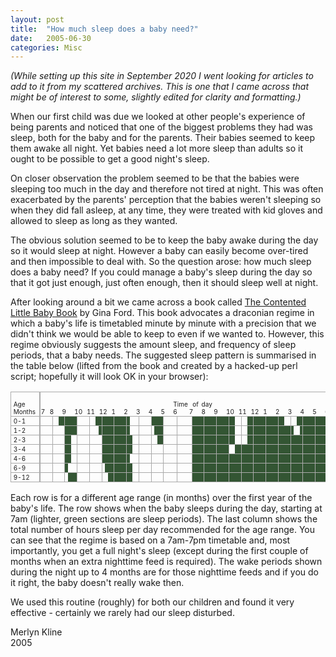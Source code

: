```yaml
---
layout: post
title:  "How much sleep does a baby need?"
date:   2005-06-30
categories: Misc
---
```

*(While setting up this site in September 2020 I went looking for articles to add to it from my scattered archives. This is one that I came across that might be of interest to some, slightly edited for clarity and formatting.)*

When our first child was due we looked at other people's experience of
	being parents and noticed that one of the biggest problems they had
	was sleep, both for the baby and for the parents. Their babies seemed to keep
	them awake all night. Yet babies need a lot more sleep than	adults so
	it ought to be possible to get a good night's sleep.

On closer observation the problem seemed to be that the babies were
	sleeping too much in the day and therefore not tired at night. This was
	often exacerbated by the parents' perception that the babies weren't
	sleeping so when they did fall asleep, at any time, they were treated
	with kid gloves and allowed to sleep as long as they wanted.

The obvious solution seemed to be to keep the baby awake during the day
	so it would sleep at night. However a baby can easily become over-tired
	and then impossible to deal with. So the question arose: how much sleep
	does a baby need? If you could manage a baby's sleep during the day so
	that it got just enough, just often enough, then it should sleep well at
	night.

After looking around a bit we came across a book called
	<a href="http://www.amazon.co.uk/exec/obidos/ASIN/0091882338">The Contented Little Baby Book</a> by Gina Ford.
	This book advocates a draconian regime in which a baby's life is timetabled
	minute by minute with a precision that we didn't think we would
	be able to keep to even if we wanted to. However, this regime obviously
	suggests the amount sleep, and frequency of sleep periods, that a baby
	needs. The suggested sleep pattern is summarised in the table below (lifted
	from the book and created by a hacked-up perl script; hopefully it will look OK
	in your browser):

<style>
	table.t-table {
		border: none;
	}

	table.t-table tr {
		background-color: none;
	}

    .t-table .t-heading td {
        border-top: solid 1px #aaa;
        vertical-align: bottom;
    }

    .t-table td {
		border: none;
        font-size: 10px;
        border-bottom: solid 1px #aaa;
        padding: 1px;
    }

    .t-sleep {
        background: #353;
    }

    td.t-hour-end {
        border-right: 1px solid #aaa;
    }
</style>
<table class="t-table" cellpadding=0 cellspacing=0>
 <tr class="t-heading">
  <td style=" border-left: solid 1px #aaa;">&nbsp;Age<br>&nbsp;Months</td><td style=" border-right: solid 2px #aaa;">&nbsp;</td><td colspan=3>7</td><td colspan=4>8</td><td colspan=4>9</td><td colspan=4>10</td><td colspan=4>11</td><td colspan=4>12</td><td colspan=4>1</td><td colspan=4>2</td><td colspan=4>3</td><td colspan=4>4</td><td colspan=4>5</td><td colspan=4>Time<br>6</td><td colspan=4>&nbsp;&nbsp;of<br>7</td><td colspan=4>day<br>8</td><td colspan=4>9</td><td colspan=4>10</td><td colspan=4>11</td><td colspan=4>12</td><td colspan=4>1</td><td colspan=4>2</td><td colspan=4>3</td><td colspan=4>4</td><td colspan=4>5</td><td colspan=4>6</td><td style=" border-right: solid 2px #aaa;">7</td><td style="border-right: solid 1px #aaa;">&nbsp;Total<br>&nbsp;hours sleep&nbsp;</td>
 </tr>
 <tr>
  <td nowrap style=" border-left: solid 1px #aaa;">&nbsp;0-1&nbsp;</td><td style=" border-right: solid 2px #aaa;">&nbsp;</td><td >&nbsp;</td><td >&nbsp;</td><td >&nbsp;</td><td class="t-hour-end">&nbsp;</td><td >&nbsp;</td><td >&nbsp;</td><td class="t-sleep">&nbsp;</td><td class="t-sleep t-hour-end">&nbsp;</td><td class="t-sleep">&nbsp;</td><td class="t-sleep">&nbsp;</td><td class="t-sleep">&nbsp;</td><td class="t-sleep t-hour-end">&nbsp;</td><td >&nbsp;</td><td >&nbsp;</td><td >&nbsp;</td><td class="t-hour-end">&nbsp;</td><td >&nbsp;</td><td >&nbsp;</td><td class="t-sleep">&nbsp;</td><td class="t-sleep t-hour-end">&nbsp;</td><td class="t-sleep">&nbsp;</td><td class="t-sleep">&nbsp;</td><td class="t-sleep">&nbsp;</td><td class="t-sleep t-hour-end">&nbsp;</td><td class="t-sleep">&nbsp;</td><td class="t-sleep">&nbsp;</td><td class="t-sleep">&nbsp;</td><td class="t-sleep t-hour-end">&nbsp;</td><td class="t-sleep">&nbsp;</td><td >&nbsp;</td><td >&nbsp;</td><td class="t-hour-end">&nbsp;</td><td >&nbsp;</td><td >&nbsp;</td><td >&nbsp;</td><td class="t-hour-end">&nbsp;</td><td class="t-sleep">&nbsp;</td><td class="t-sleep">&nbsp;</td><td class="t-sleep">&nbsp;</td><td class="t-sleep t-hour-end">&nbsp;</td><td >&nbsp;</td><td >&nbsp;</td><td >&nbsp;</td><td class="t-hour-end">&nbsp;</td><td >&nbsp;</td><td >&nbsp;</td><td >&nbsp;</td><td class="t-hour-end">&nbsp;</td><td class="t-sleep">&nbsp;</td><td class="t-sleep">&nbsp;</td><td class="t-sleep">&nbsp;</td><td class="t-sleep t-hour-end">&nbsp;</td><td class="t-sleep">&nbsp;</td><td class="t-sleep">&nbsp;</td><td class="t-sleep">&nbsp;</td><td class="t-sleep t-hour-end">&nbsp;</td><td class="t-sleep">&nbsp;</td><td class="t-sleep">&nbsp;</td><td class="t-sleep">&nbsp;</td><td class="t-sleep t-hour-end">&nbsp;</td><td class="t-sleep">&nbsp;</td><td class="t-sleep">&nbsp;</td><td >&nbsp;</td><td class="t-hour-end">&nbsp;</td><td >&nbsp;</td><td >&nbsp;</td><td class="t-sleep">&nbsp;</td><td class="t-sleep t-hour-end">&nbsp;</td><td class="t-sleep">&nbsp;</td><td class="t-sleep">&nbsp;</td><td class="t-sleep">&nbsp;</td><td class="t-sleep t-hour-end">&nbsp;</td><td class="t-sleep">&nbsp;</td><td class="t-sleep">&nbsp;</td><td class="t-sleep">&nbsp;</td><td class="t-sleep t-hour-end">&nbsp;</td><td class="t-sleep">&nbsp;</td><td class="t-sleep">&nbsp;</td><td >&nbsp;</td><td class="t-hour-end">&nbsp;</td><td >&nbsp;</td><td >&nbsp;</td><td class="t-sleep">&nbsp;</td><td class="t-sleep t-hour-end">&nbsp;</td><td class="t-sleep">&nbsp;</td><td class="t-sleep">&nbsp;</td><td class="t-sleep">&nbsp;</td><td class="t-sleep t-hour-end">&nbsp;</td><td class="t-sleep">&nbsp;</td><td class="t-sleep">&nbsp;</td><td class="t-sleep">&nbsp;</td><td class="t-sleep t-hour-end">&nbsp;</td><td class="t-sleep">&nbsp;</td><td class="t-sleep">&nbsp;</td><td class="t-sleep">&nbsp;</td><td class="t-sleep t-hour-end">&nbsp;</td><td nowrap style="border-right: solid 1px #aaa; border-left: solid 2px #aaa;">&nbsp;15.5-16&nbsp;</td>
 </tr>
 <tr>
  <td nowrap style="border-left: solid 1px #aaa;">&nbsp;1-2&nbsp;</td><td style="border-right: solid 2px #aaa;">&nbsp;</td><td >&nbsp;</td><td >&nbsp;</td><td >&nbsp;</td><td class="t-hour-end">&nbsp;</td><td >&nbsp;</td><td >&nbsp;</td><td >&nbsp;</td><td class="t-hour-end">&nbsp;</td><td class="t-sleep">&nbsp;</td><td class="t-sleep">&nbsp;</td><td class="t-sleep">&nbsp;</td><td class="t-sleep t-hour-end">&nbsp;</td><td >&nbsp;</td><td >&nbsp;</td><td >&nbsp;</td><td class="t-hour-end">&nbsp;</td><td >&nbsp;</td><td >&nbsp;</td><td >&nbsp;</td><td class="t-sleep t-hour-end">&nbsp;</td><td class="t-sleep">&nbsp;</td><td class="t-sleep">&nbsp;</td><td class="t-sleep">&nbsp;</td><td class="t-sleep t-hour-end">&nbsp;</td><td class="t-sleep">&nbsp;</td><td class="t-sleep">&nbsp;</td><td class="t-sleep">&nbsp;</td><td class="t-sleep t-hour-end">&nbsp;</td><td class="t-sleep">&nbsp;</td><td >&nbsp;</td><td >&nbsp;</td><td class="t-hour-end">&nbsp;</td><td >&nbsp;</td><td >&nbsp;</td><td >&nbsp;</td><td class="t-hour-end">&nbsp;</td><td >&nbsp;</td><td class="t-sleep">&nbsp;</td><td class="t-sleep">&nbsp;</td><td class="t-sleep t-hour-end">&nbsp;</td><td >&nbsp;</td><td >&nbsp;</td><td >&nbsp;</td><td class="t-hour-end">&nbsp;</td><td >&nbsp;</td><td >&nbsp;</td><td >&nbsp;</td><td class="t-hour-end">&nbsp;</td><td class="t-sleep">&nbsp;</td><td class="t-sleep">&nbsp;</td><td class="t-sleep">&nbsp;</td><td class="t-sleep t-hour-end">&nbsp;</td><td class="t-sleep">&nbsp;</td><td class="t-sleep">&nbsp;</td><td class="t-sleep">&nbsp;</td><td class="t-sleep t-hour-end">&nbsp;</td><td class="t-sleep">&nbsp;</td><td class="t-sleep">&nbsp;</td><td class="t-sleep">&nbsp;</td><td class="t-sleep t-hour-end">&nbsp;</td><td class="t-sleep">&nbsp;</td><td class="t-sleep">&nbsp;</td><td >&nbsp;</td><td class="t-hour-end">&nbsp;</td><td >&nbsp;</td><td >&nbsp;</td><td class="t-sleep">&nbsp;</td><td class="t-sleep t-hour-end">&nbsp;</td><td class="t-sleep">&nbsp;</td><td class="t-sleep">&nbsp;</td><td class="t-sleep">&nbsp;</td><td class="t-sleep t-hour-end">&nbsp;</td><td class="t-sleep">&nbsp;</td><td class="t-sleep">&nbsp;</td><td class="t-sleep">&nbsp;</td><td class="t-sleep t-hour-end">&nbsp;</td><td class="t-sleep">&nbsp;</td><td class="t-sleep">&nbsp;</td><td class="t-sleep">&nbsp;</td><td class="t-sleep t-hour-end">&nbsp;</td><td class="t-sleep">&nbsp;</td><td >&nbsp;</td><td >&nbsp;</td><td class="t-sleep t-hour-end">&nbsp;</td><td class="t-sleep">&nbsp;</td><td class="t-sleep">&nbsp;</td><td class="t-sleep">&nbsp;</td><td class="t-sleep t-hour-end">&nbsp;</td><td class="t-sleep">&nbsp;</td><td class="t-sleep">&nbsp;</td><td class="t-sleep">&nbsp;</td><td class="t-sleep t-hour-end">&nbsp;</td><td class="t-sleep">&nbsp;</td><td class="t-sleep">&nbsp;</td><td class="t-sleep">&nbsp;</td><td class="t-sleep t-hour-end">&nbsp;</td><td nowrap style="border-right: solid 1px #aaa; border-left: solid 2px #aaa;">&nbsp;15&nbsp;</td>
 </tr>
 <tr>
  <td nowrap style="border-left: solid 1px #aaa;">&nbsp;2-3&nbsp;</td><td style="border-right: solid 2px #aaa;">&nbsp;</td><td >&nbsp;</td><td >&nbsp;</td><td >&nbsp;</td><td class="t-hour-end">&nbsp;</td><td >&nbsp;</td><td >&nbsp;</td><td >&nbsp;</td><td class="t-hour-end">&nbsp;</td><td class="t-sleep">&nbsp;</td><td class="t-sleep">&nbsp;</td><td >&nbsp;</td><td class="t-hour-end">&nbsp;</td><td >&nbsp;</td><td >&nbsp;</td><td >&nbsp;</td><td class="t-hour-end">&nbsp;</td><td >&nbsp;</td><td >&nbsp;</td><td >&nbsp;</td><td class="t-hour-end">&nbsp;</td><td class="t-sleep">&nbsp;</td><td class="t-sleep">&nbsp;</td><td class="t-sleep">&nbsp;</td><td class="t-sleep t-hour-end">&nbsp;</td><td class="t-sleep">&nbsp;</td><td class="t-sleep">&nbsp;</td><td class="t-sleep">&nbsp;</td><td class="t-sleep t-hour-end">&nbsp;</td><td class="t-sleep">&nbsp;</td><td class="t-sleep">&nbsp;</td><td >&nbsp;</td><td class="t-hour-end">&nbsp;</td><td >&nbsp;</td><td >&nbsp;</td><td >&nbsp;</td><td class="t-hour-end">&nbsp;</td><td >&nbsp;</td><td >&nbsp;</td><td class="t-sleep">&nbsp;</td><td class="t-sleep t-hour-end">&nbsp;</td><td >&nbsp;</td><td >&nbsp;</td><td >&nbsp;</td><td class="t-hour-end">&nbsp;</td><td >&nbsp;</td><td >&nbsp;</td><td >&nbsp;</td><td class="t-hour-end">&nbsp;</td><td class="t-sleep">&nbsp;</td><td class="t-sleep">&nbsp;</td><td class="t-sleep">&nbsp;</td><td class="t-sleep t-hour-end">&nbsp;</td><td class="t-sleep">&nbsp;</td><td class="t-sleep">&nbsp;</td><td class="t-sleep">&nbsp;</td><td class="t-sleep t-hour-end">&nbsp;</td><td class="t-sleep">&nbsp;</td><td class="t-sleep">&nbsp;</td><td class="t-sleep">&nbsp;</td><td class="t-sleep t-hour-end">&nbsp;</td><td class="t-sleep">&nbsp;</td><td class="t-sleep">&nbsp;</td><td >&nbsp;</td><td class="t-hour-end">&nbsp;</td><td >&nbsp;</td><td >&nbsp;</td><td class="t-sleep">&nbsp;</td><td class="t-sleep t-hour-end">&nbsp;</td><td class="t-sleep">&nbsp;</td><td class="t-sleep">&nbsp;</td><td class="t-sleep">&nbsp;</td><td class="t-sleep t-hour-end">&nbsp;</td><td class="t-sleep">&nbsp;</td><td class="t-sleep">&nbsp;</td><td class="t-sleep">&nbsp;</td><td class="t-sleep t-hour-end">&nbsp;</td><td class="t-sleep">&nbsp;</td><td class="t-sleep">&nbsp;</td><td class="t-sleep">&nbsp;</td><td class="t-sleep t-hour-end">&nbsp;</td><td class="t-sleep">&nbsp;</td><td class="t-sleep">&nbsp;</td><td class="t-sleep">&nbsp;</td><td class="t-sleep t-hour-end">&nbsp;</td><td class="t-sleep">&nbsp;</td><td class="t-sleep">&nbsp;</td><td class="t-sleep">&nbsp;</td><td class="t-sleep t-hour-end">&nbsp;</td><td class="t-sleep">&nbsp;</td><td class="t-sleep">&nbsp;</td><td class="t-sleep">&nbsp;</td><td class="t-sleep t-hour-end">&nbsp;</td><td class="t-sleep">&nbsp;</td><td class="t-sleep">&nbsp;</td><td class="t-sleep">&nbsp;</td><td class="t-sleep t-hour-end">&nbsp;</td><td nowrap style="border-right: solid 1px #aaa; border-left: solid 2px #aaa;">&nbsp;14.5&nbsp;</td>
 </tr>
 <tr>
  <td nowrap style="border-left: solid 1px #aaa;">&nbsp;3-4&nbsp;</td><td style=" border-right: solid 2px #aaa;">&nbsp;</td><td >&nbsp;</td><td >&nbsp;</td><td >&nbsp;</td><td class="t-hour-end">&nbsp;</td><td >&nbsp;</td><td >&nbsp;</td><td >&nbsp;</td><td class="t-hour-end">&nbsp;</td><td class="t-sleep">&nbsp;</td><td class="t-sleep">&nbsp;</td><td >&nbsp;</td><td class="t-hour-end">&nbsp;</td><td >&nbsp;</td><td >&nbsp;</td><td >&nbsp;</td><td class="t-hour-end">&nbsp;</td><td >&nbsp;</td><td >&nbsp;</td><td >&nbsp;</td><td class="t-hour-end">&nbsp;</td><td class="t-sleep">&nbsp;</td><td class="t-sleep">&nbsp;</td><td class="t-sleep">&nbsp;</td><td class="t-sleep t-hour-end">&nbsp;</td><td class="t-sleep">&nbsp;</td><td class="t-sleep">&nbsp;</td><td class="t-sleep">&nbsp;</td><td class="t-sleep t-hour-end">&nbsp;</td><td class="t-sleep">&nbsp;</td><td class="t-sleep">&nbsp;</td><td >&nbsp;</td><td class="t-hour-end">&nbsp;</td><td >&nbsp;</td><td >&nbsp;</td><td >&nbsp;</td><td class="t-hour-end">&nbsp;</td><td >&nbsp;</td><td >&nbsp;</td><td >&nbsp;</td><td class="t-hour-end">&nbsp;</td><td >&nbsp;</td><td >&nbsp;</td><td >&nbsp;</td><td class="t-hour-end">&nbsp;</td><td >&nbsp;</td><td >&nbsp;</td><td >&nbsp;</td><td class="t-hour-end">&nbsp;</td><td class="t-sleep">&nbsp;</td><td class="t-sleep">&nbsp;</td><td class="t-sleep">&nbsp;</td><td class="t-sleep t-hour-end">&nbsp;</td><td class="t-sleep">&nbsp;</td><td class="t-sleep">&nbsp;</td><td class="t-sleep">&nbsp;</td><td class="t-sleep t-hour-end">&nbsp;</td><td class="t-sleep">&nbsp;</td><td class="t-sleep">&nbsp;</td><td class="t-sleep">&nbsp;</td><td class="t-sleep t-hour-end">&nbsp;</td><td >&nbsp;</td><td >&nbsp;</td><td class="t-sleep">&nbsp;</td><td class="t-sleep t-hour-end">&nbsp;</td><td class="t-sleep">&nbsp;</td><td class="t-sleep">&nbsp;</td><td class="t-sleep">&nbsp;</td><td class="t-sleep t-hour-end">&nbsp;</td><td class="t-sleep">&nbsp;</td><td class="t-sleep">&nbsp;</td><td class="t-sleep">&nbsp;</td><td class="t-sleep t-hour-end">&nbsp;</td><td class="t-sleep">&nbsp;</td><td class="t-sleep">&nbsp;</td><td class="t-sleep">&nbsp;</td><td class="t-sleep t-hour-end">&nbsp;</td><td class="t-sleep">&nbsp;</td><td class="t-sleep">&nbsp;</td><td class="t-sleep">&nbsp;</td><td class="t-sleep t-hour-end">&nbsp;</td><td class="t-sleep">&nbsp;</td><td class="t-sleep">&nbsp;</td><td class="t-sleep">&nbsp;</td><td class="t-sleep t-hour-end">&nbsp;</td><td class="t-sleep">&nbsp;</td><td class="t-sleep">&nbsp;</td><td class="t-sleep">&nbsp;</td><td class="t-sleep t-hour-end">&nbsp;</td><td class="t-sleep">&nbsp;</td><td class="t-sleep">&nbsp;</td><td class="t-sleep">&nbsp;</td><td class="t-sleep t-hour-end">&nbsp;</td><td class="t-sleep">&nbsp;</td><td class="t-sleep">&nbsp;</td><td class="t-sleep">&nbsp;</td><td class="t-sleep t-hour-end">&nbsp;</td><td nowrap style=" border-right: solid 1px #aaa; border-left: solid 2px #aaa;">&nbsp;14.5&nbsp;</td>
 </tr>
 <tr>
  <td nowrap style=" border-left: solid 1px #aaa;">&nbsp;4-6&nbsp;</td><td style=" border-right: solid 2px #aaa;">&nbsp;</td><td >&nbsp;</td><td >&nbsp;</td><td >&nbsp;</td><td class="t-hour-end">&nbsp;</td><td >&nbsp;</td><td >&nbsp;</td><td >&nbsp;</td><td class="t-hour-end">&nbsp;</td><td class="t-sleep">&nbsp;</td><td class="t-sleep">&nbsp;</td><td >&nbsp;</td><td class="t-hour-end">&nbsp;</td><td >&nbsp;</td><td >&nbsp;</td><td >&nbsp;</td><td class="t-hour-end">&nbsp;</td><td >&nbsp;</td><td >&nbsp;</td><td >&nbsp;</td><td class="t-hour-end">&nbsp;</td><td class="t-sleep">&nbsp;</td><td class="t-sleep">&nbsp;</td><td class="t-sleep">&nbsp;</td><td class="t-sleep t-hour-end">&nbsp;</td><td class="t-sleep">&nbsp;</td><td class="t-sleep">&nbsp;</td><td class="t-sleep">&nbsp;</td><td class="t-sleep t-hour-end">&nbsp;</td><td class="t-sleep">&nbsp;</td><td >&nbsp;</td><td >&nbsp;</td><td class="t-hour-end">&nbsp;</td><td >&nbsp;</td><td >&nbsp;</td><td >&nbsp;</td><td class="t-hour-end">&nbsp;</td><td >&nbsp;</td><td >&nbsp;</td><td >&nbsp;</td><td class="t-hour-end">&nbsp;</td><td >&nbsp;</td><td >&nbsp;</td><td >&nbsp;</td><td class="t-hour-end">&nbsp;</td><td >&nbsp;</td><td >&nbsp;</td><td >&nbsp;</td><td class="t-hour-end">&nbsp;</td><td class="t-sleep">&nbsp;</td><td class="t-sleep">&nbsp;</td><td class="t-sleep">&nbsp;</td><td class="t-sleep t-hour-end">&nbsp;</td><td class="t-sleep">&nbsp;</td><td class="t-sleep">&nbsp;</td><td class="t-sleep">&nbsp;</td><td class="t-sleep t-hour-end">&nbsp;</td><td class="t-sleep">&nbsp;</td><td class="t-sleep">&nbsp;</td><td class="t-sleep">&nbsp;</td><td class="t-sleep t-hour-end">&nbsp;</td><td class="t-sleep">&nbsp;</td><td class="t-sleep">&nbsp;</td><td class="t-sleep">&nbsp;</td><td class="t-sleep t-hour-end">&nbsp;</td><td class="t-sleep">&nbsp;</td><td class="t-sleep">&nbsp;</td><td class="t-sleep">&nbsp;</td><td class="t-sleep t-hour-end">&nbsp;</td><td class="t-sleep">&nbsp;</td><td class="t-sleep">&nbsp;</td><td class="t-sleep">&nbsp;</td><td class="t-sleep t-hour-end">&nbsp;</td><td class="t-sleep">&nbsp;</td><td class="t-sleep">&nbsp;</td><td class="t-sleep">&nbsp;</td><td class="t-sleep t-hour-end">&nbsp;</td><td class="t-sleep">&nbsp;</td><td class="t-sleep">&nbsp;</td><td class="t-sleep">&nbsp;</td><td class="t-sleep t-hour-end">&nbsp;</td><td class="t-sleep">&nbsp;</td><td class="t-sleep">&nbsp;</td><td class="t-sleep">&nbsp;</td><td class="t-sleep t-hour-end">&nbsp;</td><td class="t-sleep">&nbsp;</td><td class="t-sleep">&nbsp;</td><td class="t-sleep">&nbsp;</td><td class="t-sleep t-hour-end">&nbsp;</td><td class="t-sleep">&nbsp;</td><td class="t-sleep">&nbsp;</td><td class="t-sleep">&nbsp;</td><td class="t-sleep t-hour-end">&nbsp;</td><td class="t-sleep">&nbsp;</td><td class="t-sleep">&nbsp;</td><td class="t-sleep">&nbsp;</td><td class="t-sleep t-hour-end">&nbsp;</td><td nowrap style=" border-right: solid 1px #aaa; border-left: solid 2px #aaa;">&nbsp;15&nbsp;</td>
 </tr>
 <tr>
  <td nowrap style=" border-left: solid 1px #aaa;">&nbsp;6-9&nbsp;</td><td style=" border-right: solid 2px #aaa;">&nbsp;</td><td >&nbsp;</td><td >&nbsp;</td><td >&nbsp;</td><td class="t-hour-end">&nbsp;</td><td >&nbsp;</td><td >&nbsp;</td><td >&nbsp;</td><td class="t-hour-end">&nbsp;</td><td class="t-sleep">&nbsp;</td><td >&nbsp;</td><td >&nbsp;</td><td class="t-hour-end">&nbsp;</td><td >&nbsp;</td><td >&nbsp;</td><td >&nbsp;</td><td class="t-hour-end">&nbsp;</td><td >&nbsp;</td><td >&nbsp;</td><td >&nbsp;</td><td class="t-hour-end">&nbsp;</td><td >&nbsp;</td><td class="t-sleep">&nbsp;</td><td class="t-sleep">&nbsp;</td><td class="t-sleep t-hour-end">&nbsp;</td><td class="t-sleep">&nbsp;</td><td class="t-sleep">&nbsp;</td><td class="t-sleep">&nbsp;</td><td class="t-sleep t-hour-end">&nbsp;</td><td class="t-sleep">&nbsp;</td><td class="t-sleep">&nbsp;</td><td >&nbsp;</td><td class="t-hour-end">&nbsp;</td><td >&nbsp;</td><td >&nbsp;</td><td >&nbsp;</td><td class="t-hour-end">&nbsp;</td><td >&nbsp;</td><td >&nbsp;</td><td >&nbsp;</td><td class="t-hour-end">&nbsp;</td><td >&nbsp;</td><td >&nbsp;</td><td >&nbsp;</td><td class="t-hour-end">&nbsp;</td><td >&nbsp;</td><td >&nbsp;</td><td >&nbsp;</td><td class="t-hour-end">&nbsp;</td><td class="t-sleep">&nbsp;</td><td class="t-sleep">&nbsp;</td><td class="t-sleep">&nbsp;</td><td class="t-sleep t-hour-end">&nbsp;</td><td class="t-sleep">&nbsp;</td><td class="t-sleep">&nbsp;</td><td class="t-sleep">&nbsp;</td><td class="t-sleep t-hour-end">&nbsp;</td><td class="t-sleep">&nbsp;</td><td class="t-sleep">&nbsp;</td><td class="t-sleep">&nbsp;</td><td class="t-sleep t-hour-end">&nbsp;</td><td class="t-sleep">&nbsp;</td><td class="t-sleep">&nbsp;</td><td class="t-sleep">&nbsp;</td><td class="t-sleep t-hour-end">&nbsp;</td><td class="t-sleep">&nbsp;</td><td class="t-sleep">&nbsp;</td><td class="t-sleep">&nbsp;</td><td class="t-sleep t-hour-end">&nbsp;</td><td class="t-sleep">&nbsp;</td><td class="t-sleep">&nbsp;</td><td class="t-sleep">&nbsp;</td><td class="t-sleep t-hour-end">&nbsp;</td><td class="t-sleep">&nbsp;</td><td class="t-sleep">&nbsp;</td><td class="t-sleep">&nbsp;</td><td class="t-sleep t-hour-end">&nbsp;</td><td class="t-sleep">&nbsp;</td><td class="t-sleep">&nbsp;</td><td class="t-sleep">&nbsp;</td><td class="t-sleep t-hour-end">&nbsp;</td><td class="t-sleep">&nbsp;</td><td class="t-sleep">&nbsp;</td><td class="t-sleep">&nbsp;</td><td class="t-sleep t-hour-end">&nbsp;</td><td class="t-sleep">&nbsp;</td><td class="t-sleep">&nbsp;</td><td class="t-sleep">&nbsp;</td><td class="t-sleep t-hour-end">&nbsp;</td><td class="t-sleep">&nbsp;</td><td class="t-sleep">&nbsp;</td><td class="t-sleep">&nbsp;</td><td class="t-sleep t-hour-end">&nbsp;</td><td class="t-sleep">&nbsp;</td><td class="t-sleep">&nbsp;</td><td class="t-sleep">&nbsp;</td><td class="t-sleep t-hour-end">&nbsp;</td><td nowrap style=" border-right: solid 1px #aaa; border-left: solid 2px #aaa;">&nbsp;14.5-15&nbsp;</td>
 </tr>
 <tr>
  <td nowrap style=" border-left: solid 1px #aaa;">&nbsp;9-12&nbsp;</td><td style=" border-right: solid 2px #aaa;">&nbsp;</td><td >&nbsp;</td><td >&nbsp;</td><td >&nbsp;</td><td class="t-hour-end">&nbsp;</td><td >&nbsp;</td><td >&nbsp;</td><td >&nbsp;</td><td class="t-hour-end">&nbsp;</td><td >&nbsp;</td><td class="t-sleep">&nbsp;</td><td class="t-sleep">&nbsp;</td><td class="t-sleep t-hour-end">&nbsp;</td><td >&nbsp;</td><td >&nbsp;</td><td >&nbsp;</td><td class="t-hour-end">&nbsp;</td><td >&nbsp;</td><td >&nbsp;</td><td >&nbsp;</td><td class="t-hour-end">&nbsp;</td><td >&nbsp;</td><td >&nbsp;</td><td class="t-sleep">&nbsp;</td><td class="t-sleep t-hour-end">&nbsp;</td><td class="t-sleep">&nbsp;</td><td class="t-sleep">&nbsp;</td><td class="t-sleep">&nbsp;</td><td class="t-sleep t-hour-end">&nbsp;</td><td class="t-sleep">&nbsp;</td><td class="t-sleep">&nbsp;</td><td >&nbsp;</td><td class="t-hour-end">&nbsp;</td><td >&nbsp;</td><td >&nbsp;</td><td >&nbsp;</td><td class="t-hour-end">&nbsp;</td><td >&nbsp;</td><td >&nbsp;</td><td >&nbsp;</td><td class="t-hour-end">&nbsp;</td><td >&nbsp;</td><td >&nbsp;</td><td >&nbsp;</td><td class="t-hour-end">&nbsp;</td><td >&nbsp;</td><td >&nbsp;</td><td >&nbsp;</td><td class="t-hour-end">&nbsp;</td><td class="t-sleep">&nbsp;</td><td class="t-sleep">&nbsp;</td><td class="t-sleep">&nbsp;</td><td class="t-sleep t-hour-end">&nbsp;</td><td class="t-sleep">&nbsp;</td><td class="t-sleep">&nbsp;</td><td class="t-sleep">&nbsp;</td><td class="t-sleep t-hour-end">&nbsp;</td><td class="t-sleep">&nbsp;</td><td class="t-sleep">&nbsp;</td><td class="t-sleep">&nbsp;</td><td class="t-sleep t-hour-end">&nbsp;</td><td class="t-sleep">&nbsp;</td><td class="t-sleep">&nbsp;</td><td class="t-sleep">&nbsp;</td><td class="t-sleep t-hour-end">&nbsp;</td><td class="t-sleep">&nbsp;</td><td class="t-sleep">&nbsp;</td><td class="t-sleep">&nbsp;</td><td class="t-sleep t-hour-end">&nbsp;</td><td class="t-sleep">&nbsp;</td><td class="t-sleep">&nbsp;</td><td class="t-sleep">&nbsp;</td><td class="t-sleep t-hour-end">&nbsp;</td><td class="t-sleep">&nbsp;</td><td class="t-sleep">&nbsp;</td><td class="t-sleep">&nbsp;</td><td class="t-sleep t-hour-end">&nbsp;</td><td class="t-sleep">&nbsp;</td><td class="t-sleep">&nbsp;</td><td class="t-sleep">&nbsp;</td><td class="t-sleep t-hour-end">&nbsp;</td><td class="t-sleep">&nbsp;</td><td class="t-sleep">&nbsp;</td><td class="t-sleep">&nbsp;</td><td class="t-sleep t-hour-end">&nbsp;</td><td class="t-sleep">&nbsp;</td><td class="t-sleep">&nbsp;</td><td class="t-sleep">&nbsp;</td><td class="t-sleep t-hour-end">&nbsp;</td><td class="t-sleep">&nbsp;</td><td class="t-sleep">&nbsp;</td><td class="t-sleep">&nbsp;</td><td class="t-sleep t-hour-end">&nbsp;</td><td class="t-sleep">&nbsp;</td><td class="t-sleep">&nbsp;</td><td class="t-sleep">&nbsp;</td><td class="t-sleep t-hour-end">&nbsp;</td><td nowrap style=" border-right: solid 1px #aaa; border-left: solid 2px #aaa;">&nbsp;14.5-15&nbsp;</td>
 </tr>
</table>

Each row is for a different age range (in months) over the first year of
	the baby's life. The row shows when the baby sleeps during the day, starting
	at 7am (lighter, green sections are sleep periods). The last column shows the total
	number of hours sleep per day recommended for the age range.
	You can see that the regime is based on a 7am-7pm timetable and, most
	importantly, you get a full night's sleep (except during the first couple
	of months when an extra nighttime feed is required). The wake periods
	shown during the night up to 4 months are for those nighttime feeds and if
	you do it right, the baby doesn't really wake then.

We used this routine (roughly) for both our children and found it very effective - certainly we rarely had our sleep disturbed.

Merlyn Kline  
2005